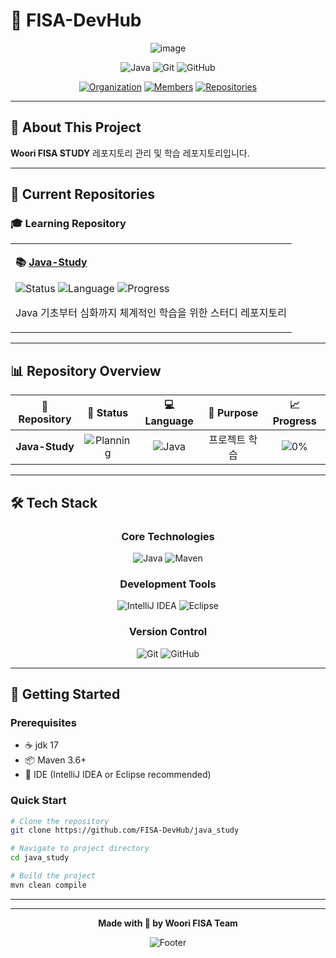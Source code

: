 # 💙 FISA-DevHub

<div align="center">

![image](https://github.com/user-attachments/assets/588314c5-6fdd-47c8-a0ff-9eb52596383c)

![Java](https://img.shields.io/badge/Java-ED8B00?style=plastic&logo=openjdk&logoColor=white)
![Git](https://img.shields.io/badge/Git-F05032?style=plastic&logo=git&logoColor=white)
![GitHub](https://img.shields.io/badge/GitHub-181717?style=plastic&logo=github&logoColor=white)

[![Organization](https://img.shields.io/badge/🏢_Organization-WooriFISA-4285f4?style=plastic)](https://github.com/FISA-DevHub)
[![Members](https://img.shields.io/badge/👥_Members-4-34d399?style=plastic)](https://github.com/orgs/FISA-DevHub/people)
[![Repositories](https://img.shields.io/badge/📚_Repositories-2-f59e0b?style=plastic)](https://github.com/FISA-DevHub)

</div>

---

## 🎯 About This Project

**Woori FISA STUDY** 레포지토리 관리 및 학습 레포지토리입니다.  

---

## 📁 Current Repositories

### 🎓 Learning Repository

<table>
<tr>
<td>

**📚 [Java-Study](https://github.com/FISA-DevHub/Java-Study)**

![Status](https://img.shields.io/badge/Status-Planning-fbbf24?style=plastic)
![Language](https://img.shields.io/badge/Language-Java-f97316?style=plastic)
![Progress](https://img.shields.io/badge/Progress-0%25-94a3b8?style=plastic)

Java 기초부터 심화까지 체계적인 학습을 위한 스터디 레포지토리

</td>
</tr>
</table>

---

## 📊 Repository Overview

<div align="center">

| 📂 Repository | 🚀 Status | 💻 Language | 🎯 Purpose | 📈 Progress |
|:---:|:---:|:---:|:---:|:---:|
| **Java-Study** | ![Planning](https://img.shields.io/badge/Planning-fbbf24?style=plastic) | ![Java](https://img.shields.io/badge/Java-f97316?style=plastic) | 프로젝트 학습 | ![0%](https://img.shields.io/badge/0%25-94a3b8?style=plastic) |

</div>

---

## 🛠️ Tech Stack

<div align="center">

### Core Technologies
![Java](https://img.shields.io/badge/Java-ED8B00?style=plastic&logo=openjdk&logoColor=white)
![Maven](https://img.shields.io/badge/Maven-C71A36?style=plastic&logo=apache-maven&logoColor=white)

### Development Tools
![IntelliJ IDEA](https://img.shields.io/badge/IntelliJ_IDEA-000000?style=plastic&logo=intellij-idea&logoColor=white)
![Eclipse](https://img.shields.io/badge/Eclipse-2C2255?style=plastic&logo=eclipse&logoColor=white)

### Version Control
![Git](https://img.shields.io/badge/Git-F05032?style=plastic&logo=git&logoColor=white)
![GitHub](https://img.shields.io/badge/GitHub-181717?style=plastic&logo=github&logoColor=white)

</div>

---

## 🚀 Getting Started

### Prerequisites
- ☕ jdk 17
- 📦 Maven 3.6+
- 🔧 IDE (IntelliJ IDEA or Eclipse recommended)

### Quick Start
```bash
# Clone the repository
git clone https://github.com/FISA-DevHub/java_study

# Navigate to project directory
cd java_study

# Build the project
mvn clean compile
```

---
</div>

---

<div align="center">

**Made with 💙 by Woori FISA Team**

![Footer](https://capsule-render.vercel.app/api?type=waving&color=4285f4&height=100&section=footer)

</div>
